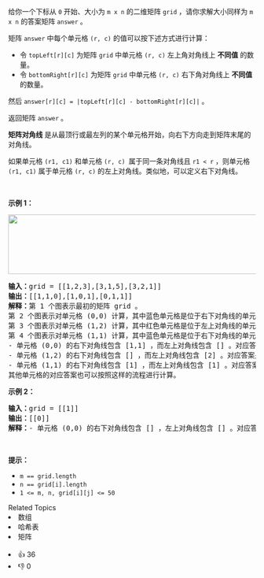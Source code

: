 <p>给你一个下标从 <code>0</code> 开始、大小为 <code>m x n</code> 的二维矩阵 <code>grid</code> ，请你求解大小同样为 <code>m x n</code> 的答案矩阵 <code>answer</code> 。</p>

<p>矩阵 <code>answer</code> 中每个单元格 <code>(r, c)</code> 的值可以按下述方式进行计算：</p>

<ul> 
 <li>令 <code>topLeft[r][c]</code> 为矩阵 <code>grid</code> 中单元格 <code>(r, c)</code> 左上角对角线上 <strong>不同值</strong> 的数量。</li> 
 <li>令 <code>bottomRight[r][c]</code> 为矩阵 <code>grid</code> 中单元格 <code>(r, c)</code> 右下角对角线上 <strong>不同值</strong> 的数量。</li> 
</ul>

<p>然后 <code>answer[r][c] = |topLeft[r][c] - bottomRight[r][c]|</code> 。</p>

<p>返回矩阵 <code>answer</code> 。</p>

<p><strong>矩阵对角线</strong> 是从最顶行或最左列的某个单元格开始，向右下方向走到矩阵末尾的对角线。</p>

<p>如果单元格 <code>(r1, c1)</code> 和单元格 <code>(r, c) </code>属于同一条对角线且 <code>r1 &lt; r</code> ，则单元格 <code>(r1, c1)</code> 属于单元格 <code>(r, c)</code> 的左上对角线。类似地，可以定义右下对角线。</p>

<p>&nbsp;</p>

<p><strong>示例 1：</strong></p> 
<img alt="" src="https://assets.leetcode.com/uploads/2023/04/19/ex2.png" style="width: 786px; height: 121px;" /> 
<pre>
<strong>输入：</strong>grid = [[1,2,3],[3,1,5],[3,2,1]]
<strong>输出：</strong>[[1,1,0],[1,0,1],[0,1,1]]
<strong>解释：</strong>第 1 个图表示最初的矩阵 grid 。&nbsp;
第 2 个图表示对单元格 (0,0) 计算，其中蓝色单元格是位于右下对角线的单元格。
第 3 个图表示对单元格 (1,2) 计算，其中红色单元格是位于左上对角线的单元格。
第 4 个图表示对单元格 (1,1) 计算，其中蓝色单元格是位于右下对角线的单元格，红色单元格是位于左上对角线的单元格。
- 单元格 (0,0) 的右下对角线包含 [1,1] ，而左上对角线包含 [] 。对应答案是 |1 - 0| = 1 。
- 单元格 (1,2) 的右下对角线包含 [] ，而左上对角线包含 [2] 。对应答案是 |0 - 1| = 1 。
- 单元格 (1,1) 的右下对角线包含 [1] ，而左上对角线包含 [1] 。对应答案是 |1 - 1| = 0 。
其他单元格的对应答案也可以按照这样的流程进行计算。
</pre>

<p><strong>示例 2：</strong></p>

<pre>
<strong>输入：</strong>grid = [[1]]
<strong>输出：</strong>[[0]]
<strong>解释：</strong>- 单元格 (0,0) 的右下对角线包含 [] ，左上对角线包含 [] 。对应答案是 |0 - 0| = 0 。
</pre>

<p>&nbsp;</p>

<p><strong>提示：</strong></p>

<ul> 
 <li><code>m == grid.length</code></li> 
 <li><code>n == grid[i].length</code></li> 
 <li><code>1 &lt;= m, n, grid[i][j] &lt;= 50</code></li> 
</ul>

<div><div>Related Topics</div><div><li>数组</li><li>哈希表</li><li>矩阵</li></div></div><br><div><li>👍 36</li><li>👎 0</li></div>